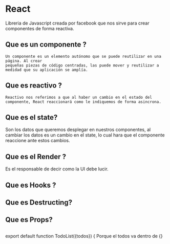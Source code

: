 # React 

Libreria de Javascript creada por facebook que nos sirve para crear componentes de forma reactiva.

## Que es un componente ?
    Un componente es un elemento autónomo que se puede reutilizar en una página. Al crear
    pequeñas piezas de código centradas, las puede mover y reutilizar a medidad que su aplicación se amplía.

## Que es reactivo ? 
    Reactivo nos referimos a que al haber un cambio en el estado del componente, React reaccionará como le indiquemos de forma asincrona.

## Que es el state?
Son los datos que queremos desplegar en nuestros componentes, al cambiar los datos es un cambio en el state, lo cual hara que el componente reaccione ante estos cambios.

## Que es el Render ? 
Es el responsable de decir como la UI debe lucir.

## Que es Hooks ?

## Que es Destructing?

## Que es Props?

##
export default function TodoList({todos}) {
    Porque el todos va dentro de {}
